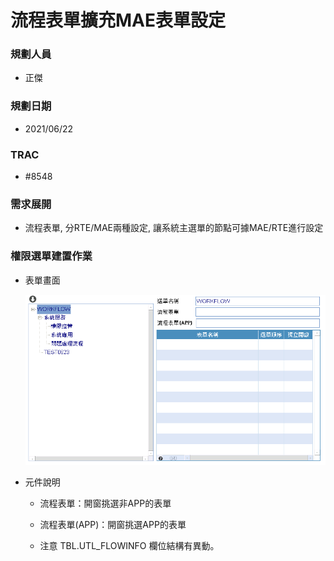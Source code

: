 # 流程表單擴充MAE表單設定

### <div id="user">規劃人員</div>
* 正傑

### <div id="updatedate">規劃日期</div>
* 2021/06/22

### <div id="trac">TRAC</div>
* #8548

### <div id="requirement">需求展開</div>
* 流程表單, 分RTE/MAE兩種設定, 讓系統主選單的節點可據MAE/RTE進行設定

### <duv id="UTL_FLOWINFO">權限選單建置作業</div>
* 表單畫面

    ![](attachment/UTL_FLOWINFO.png)

* 元件說明
    * 流程表單：開窗挑選非APP的表單
    * 流程表單(APP)：開窗挑選APP的表單

    * <ps>注意</ps> TBL.UTL_FLOWINFO 欄位結構有異動。
